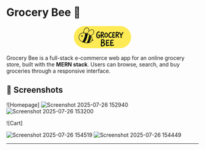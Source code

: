 # Grocery Bee 🛒

<p align="center">
  <img src="client/public/logo.svg" alt="Grocery Bee Logo" width="150" style="border-radius: 75px" />
</p>

Grocery Bee is a full-stack e-commerce web app for an online grocery store, built with the **MERN stack**. Users can browse, search, and buy groceries through a responsive interface.

## 📸 Screenshots
![Homepage]
<img width="1716" height="814" alt="Screenshot 2025-07-26 152940" src="https://github.com/user-attachments/assets/a125293d-3129-44e4-b262-6c943314a50e" />
<img width="1741" height="836" alt="Screenshot 2025-07-26 153200" src="https://github.com/user-attachments/assets/9e5b2628-1b30-4189-b1e5-8425019c9415" />

![Cart]

<img width="1756" height="837" alt="Screenshot 2025-07-26 154519" src="https://github.com/user-attachments/assets/80582bca-3533-4fff-b4d5-e23d3c85aa56" />

<img width="1766" height="824" alt="Screenshot 2025-07-26 154449" src="https://github.com/user-attachments/assets/fadf2e01-c2e5-45bd-910a-afee6ccdd83f" />

---


